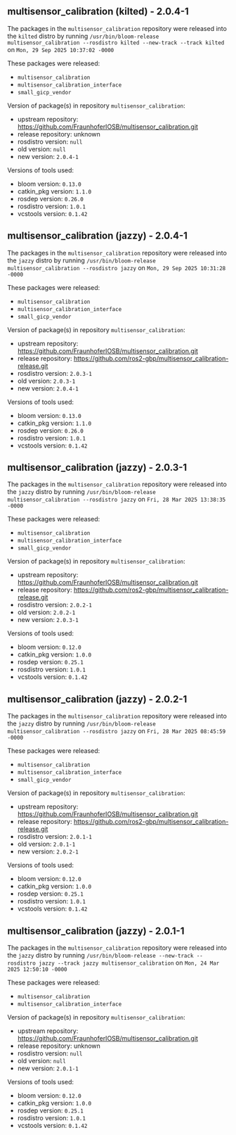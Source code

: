 ## multisensor_calibration (kilted) - 2.0.4-1

The packages in the `multisensor_calibration` repository were released into the `kilted` distro by running `/usr/bin/bloom-release multisensor_calibration --rosdistro kilted --new-track --track kilted` on `Mon, 29 Sep 2025 10:37:02 -0000`

These packages were released:
- `multisensor_calibration`
- `multisensor_calibration_interface`
- `small_gicp_vendor`

Version of package(s) in repository `multisensor_calibration`:

- upstream repository: https://github.com/FraunhoferIOSB/multisensor_calibration.git
- release repository: unknown
- rosdistro version: `null`
- old version: `null`
- new version: `2.0.4-1`

Versions of tools used:

- bloom version: `0.13.0`
- catkin_pkg version: `1.1.0`
- rosdep version: `0.26.0`
- rosdistro version: `1.0.1`
- vcstools version: `0.1.42`


## multisensor_calibration (jazzy) - 2.0.4-1

The packages in the `multisensor_calibration` repository were released into the `jazzy` distro by running `/usr/bin/bloom-release multisensor_calibration --rosdistro jazzy` on `Mon, 29 Sep 2025 10:31:28 -0000`

These packages were released:
- `multisensor_calibration`
- `multisensor_calibration_interface`
- `small_gicp_vendor`

Version of package(s) in repository `multisensor_calibration`:

- upstream repository: https://github.com/FraunhoferIOSB/multisensor_calibration.git
- release repository: https://github.com/ros2-gbp/multisensor_calibration-release.git
- rosdistro version: `2.0.3-1`
- old version: `2.0.3-1`
- new version: `2.0.4-1`

Versions of tools used:

- bloom version: `0.13.0`
- catkin_pkg version: `1.1.0`
- rosdep version: `0.26.0`
- rosdistro version: `1.0.1`
- vcstools version: `0.1.42`


## multisensor_calibration (jazzy) - 2.0.3-1

The packages in the `multisensor_calibration` repository were released into the `jazzy` distro by running `/usr/bin/bloom-release multisensor_calibration --rosdistro jazzy` on `Fri, 28 Mar 2025 13:38:35 -0000`

These packages were released:
- `multisensor_calibration`
- `multisensor_calibration_interface`
- `small_gicp_vendor`

Version of package(s) in repository `multisensor_calibration`:

- upstream repository: https://github.com/FraunhoferIOSB/multisensor_calibration.git
- release repository: https://github.com/ros2-gbp/multisensor_calibration-release.git
- rosdistro version: `2.0.2-1`
- old version: `2.0.2-1`
- new version: `2.0.3-1`

Versions of tools used:

- bloom version: `0.12.0`
- catkin_pkg version: `1.0.0`
- rosdep version: `0.25.1`
- rosdistro version: `1.0.1`
- vcstools version: `0.1.42`


## multisensor_calibration (jazzy) - 2.0.2-1

The packages in the `multisensor_calibration` repository were released into the `jazzy` distro by running `/usr/bin/bloom-release multisensor_calibration --rosdistro jazzy` on `Fri, 28 Mar 2025 08:45:59 -0000`

These packages were released:
- `multisensor_calibration`
- `multisensor_calibration_interface`
- `small_gicp_vendor`

Version of package(s) in repository `multisensor_calibration`:

- upstream repository: https://github.com/FraunhoferIOSB/multisensor_calibration.git
- release repository: https://github.com/ros2-gbp/multisensor_calibration-release.git
- rosdistro version: `2.0.1-1`
- old version: `2.0.1-1`
- new version: `2.0.2-1`

Versions of tools used:

- bloom version: `0.12.0`
- catkin_pkg version: `1.0.0`
- rosdep version: `0.25.1`
- rosdistro version: `1.0.1`
- vcstools version: `0.1.42`


## multisensor_calibration (jazzy) - 2.0.1-1

The packages in the `multisensor_calibration` repository were released into the `jazzy` distro by running `/usr/bin/bloom-release --new-track --rosdistro jazzy --track jazzy multisensor_calibration` on `Mon, 24 Mar 2025 12:50:10 -0000`

These packages were released:
- `multisensor_calibration`
- `multisensor_calibration_interface`

Version of package(s) in repository `multisensor_calibration`:

- upstream repository: https://github.com/FraunhoferIOSB/multisensor_calibration.git
- release repository: unknown
- rosdistro version: `null`
- old version: `null`
- new version: `2.0.1-1`

Versions of tools used:

- bloom version: `0.12.0`
- catkin_pkg version: `1.0.0`
- rosdep version: `0.25.1`
- rosdistro version: `1.0.1`
- vcstools version: `0.1.42`


